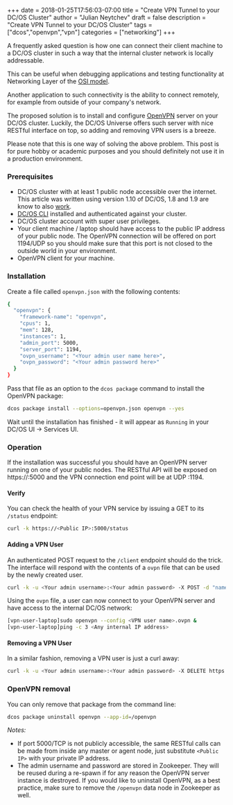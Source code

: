 +++
date = 2018-01-25T17:56:03-07:00
title = "Create VPN Tunnel to your DC/OS Cluster"
author = "Julian Neytchev"
draft = false
description = "Create VPN Tunnel to your DC/OS Cluster"
tags = ["dcos","openvpn","vpn"]
categories = ["networking"]
+++

A frequently asked question is how one can connect their client machine to a DC/OS cluster in such a way that the internal cluster network is locally addressable.

<!--more-->

This can be useful when debugging applications and testing functionality at Networking Layer of the [OSI model](https://en.wikipedia.org/wiki/OSI_model).

Another application to such connectivity is the ability to connect remotely, for example from outside of your company's network.

The proposed solution is to install and configure [OpenVPN](https://openvpn.net/) server on your DC/OS cluster. Luckily, the DC/OS Universe offers such server with nice RESTful interface on top, so adding and removing VPN users is a breeze.

Please note that this is one way of solving the above problem. This post is for pure hobby or academic purposes and you should definitely not use it in a production environment.

### Prerequisites
- DC/OS cluster with at least 1 public node accessible over the internet. This article was written using version 1.10 of DC/OS, 1.8 and 1.9 are know to also [work](https://github.com/dcos/examples/tree/master/openvpn).
- [DC/OS CLI](https://dcos.io/docs/1.10/usage/cli/install/) installed and authenticated against your cluster.
- DC/OS cluster account with super user privileges.
- Your client machine / laptop should have access to the public IP address of your public node. The OpenVPN connection will be offered on port 1194/UDP so you should make sure that this port is not closed to the outside world in your environment.
- OpenVPN client for your machine.


### Installation
Create a file called ```openvpn.json``` with the following contents:

```bash
{
  "openvpn": {
    "framework-name": "openvpn",
    "cpus": 1,
    "mem": 128,
    "instances": 1,
    "admin_port": 5000,
    "server_port": 1194,
    "ovpn_username": "<Your admin user name here>",
    "ovpn_password": "<Your admin password here>"
  }
}
```

Pass that file as an option to the ```dcos package``` command to install the OpenVPN package:

```bash
dcos package install --options=openvpn.json openvpn --yes
```

Wait until the installation has finished - it will appear as ```Running``` in your DC/OS UI -> Services UI.

### Operation
If the installation was successful you should have an OpenVPN server running on one of your public nodes. The RESTful API will be exposed on https://<Public IP>:5000 and the VPN connection end point will be at UDP <Public IP>:1194.

#### Verify
You can check the health of your VPN service by issuing a GET to its ```/status``` endpoint:

```bash
curl -k https://<Public IP>:5000/status
```
#### Adding a VPN User
An authenticated POST request to the ```/client``` endpoint should do the trick. The interface will respond with the contents of a ```ovpn``` file that can be used by the newly created user.

```bash
curl -k -u <Your admin username>:<Your admin password> -X POST -d "name=<VPN user name>" https://<Public IP>:5000/client > <VPN user name>.ovpn
```
Using the ```ovpn``` file, a user can now connect to your OpenVPN server and have access to the internal DC/OS network:

```bash
[vpn-user-laptop]sudo openvpn --config <VPN user name>.ovpn &
[vpn-user-laptop]ping -c 3 <Any internal IP address>
```

#### Removing a VPN User
In a similar fashion, removing a VPN user is just a curl away:

```bash
curl -k -u <Your admin username>:<Your admin password> -X DELETE https://<Public IP>:5000/client/<VPN user name>
```

### OpenVPN removal
You can only remove that package from the command line:

```bash
dcos package uninstall openvpn --app-id=/openvpn
```

_Notes:_

* If port 5000/TCP is not publicly accessible, the same RESTful calls can be made from inside any master or agent node, just substitute ```<Public IP>``` with your private IP address.
* The admin username and password are stored in Zookeeper. They will be reused during a re-spawn if for any reason the OpenVPN server instance is destroyed. If you would like to uninstall OpenVPN, as a best practice, make sure to remove the ```/openvpn``` data node in Zookeeper as well.
